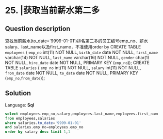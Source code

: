 # 25. |获取当前薪水第二多

## Question description



查找当前薪水(to_date='9999-01-01')排名第二多的员工编号emp_no、薪水salary、last_name以及first_name，不准使用order by
CREATE TABLE `employees` (
`emp_no` int(11) NOT NULL,
`birth_date` date NOT NULL,
`first_name` varchar(14) NOT NULL,
`last_name` varchar(16) NOT NULL,
`gender` char(1) NOT NULL,
`hire_date` date NOT NULL,
PRIMARY KEY (`emp_no`));
CREATE TABLE `salaries` (
`emp_no` int(11) NOT NULL,
`salary` int(11) NOT NULL,
`from_date` date NOT NULL,
`to_date` date NOT NULL,
PRIMARY KEY (`emp_no`,`from_date`));


## Solution

Language: **Sql**

```Sql
select employees.emp_no,salary,employees.last_name,employees.first_name
from employees,salaries
where salaries.to_date='9999-01-01'
and salaries.emp_no=employees.emp_no
order by salary desc limit 1,1
```


